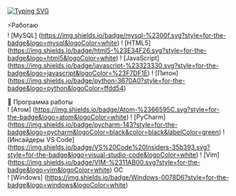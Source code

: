 [![Typing SVG](https://readme-typing-svg.herokuapp.com?font=Fira+Code&pause=1000&width=435&lines=Vok1no)](https://git.io/typing-svg)</br >



⚡Работаю </br>
! [MySQL] (https://img.shields.io/badge/mysql-%2300f.svg?style=for-the-badge&logo=mysql&logoColor=white)
! [HTML5] (https://img.shields.io/badge/html5-%23E34F26.svg?style=for-the-badge&logo=html5&logoColor=white)
! [JavaScript] (https://img.shields.io/badge/javascript-%23323330.svg?style=for-the-badge&logo=javascript&logoColor=%23F7DF1E)
! [Питон] (https://img.shields.io/badge/python-3670A0?style=for-the-badge&logo=python&logoColor=ffdd54)

👥 Программа работы </br>
! [Атом] (https://img.shields.io/badge/Atom-%2366595C.svg?style=for-the-badge&logo=atom&logoColor=white)
! [PyCharm] (https://img.shields.io/badge/pycharm-143?style=for-the-badge&logo=pycharm&logoColor=black&color=black&labelColor=green)
! [Инсайдеры VS Code] (https://img.shields.io/badge/VS%20Code%20Insiders-35b393.svg?style=for-the-badge&logo=visual-studio-code&logoColor=white)
! [Vim] (https://img.shields.io/badge/VIM-%2311AB00.svg?style=for-the-badge&logo=vim&logoColor=white)
ОС </br>
! [Windows] (https://img.shields.io/badge/Windows-0078D6?style=for-the-badge&logo=windows&logoColor=white)
